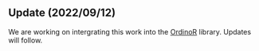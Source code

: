Update (2022/09/12)
-------------------
We are working on intergrating this work into the [OrdinoR](https://ordinor.readthedocs.io/) library. Updates will follow. 
